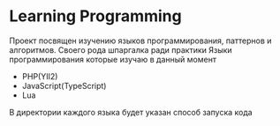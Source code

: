 # Learning Programming
Проект посвящен изучению языков программирования, паттернов и алгоритмов.
Своего рода шпаргалка ради практики
Языки программирования которые изучаю в данный момент
* PHP(YII2)
* JavaScript(TypeScript)
* Lua

В директории каждого языка будет указан способ запуска кода